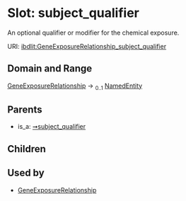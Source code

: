 
# Slot: subject_qualifier


An optional qualifier or modifier for the chemical exposure.

URI: [ibdlit:GeneExposureRelationship_subject_qualifier](http://w3id.org/ontogpt/ibd_literature/GeneExposureRelationship_subject_qualifier)


## Domain and Range

[GeneExposureRelationship](GeneExposureRelationship.md) &#8594;  <sub>0..1</sub> [NamedEntity](NamedEntity.md)

## Parents

 *  is_a: [➞subject_qualifier](triple__subject_qualifier.md)

## Children


## Used by

 * [GeneExposureRelationship](GeneExposureRelationship.md)
